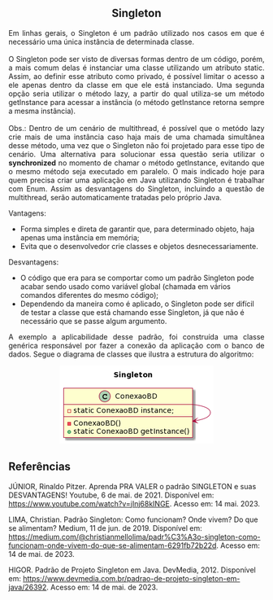 <h2 align="center">Singleton</h2>

<p align="justify">Em linhas gerais, o Singleton é um padrão utilizado nos casos em que é necessário uma única instância de determinada classe.<br>
<br>
O Singleton pode ser visto de diversas formas dentro de um código, porém, a mais comum delas é instanciar uma classe utilizando um atributo static. Assim, ao definir esse atributo como privado, é possível limitar o acesso a ele apenas dentro da classe em que ele está instanciado. Uma segunda opção seria utilizar o método lazy, a partir do qual utiliza-se um método getInstance para acessar a instância (o método getInstance retorna sempre a mesma instância).<br>
<br>
Obs.: Dentro de um cenário de multithread, é possível que o metódo lazy crie mais de uma instância caso haja mais de uma chamada simultânea desse método, uma vez que o Singleton não foi projetado para esse tipo de cenário. Uma alternativa para solucionar essa questão seria utilizar o <b>synchronized</b> no momento de chamar o método getInstance, evitando que o mesmo método seja executado em paralelo. O mais indicado hoje para quem precisa criar uma aplicação em Java utilizando Singleton é trabalhar com Enum. Assim as desvantagens do Singleton, incluindo a questão de multithread, serão automaticamente tratadas pelo próprio Java.<br>
</p>

Vantagens:
- Forma simples e direta de garantir que, para determinado objeto, haja apenas uma instância em memória;
- Evita que o desenvolvedor crie classes e objetos desnecessariamente.

Desvantagens:
- O código que era para se comportar como um padrão Singleton pode acabar sendo usado como variável global (chamada em vários comandos diferentes do mesmo código);
- Dependendo da maneira como é aplicado, o Singleton pode ser difícil de testar a classe que está chamando esse Singleton, já que não é necessário que se passe algum argumento.

<p align="justify">
A exemplo a aplicabilidade desse padrão, foi construída uma classe genérica responsável por fazer a conexão da aplicação com o banco de dados. Segue o diagrama de classes que ilustra a estrutura do algoritmo:
<br>
</p>

<div align="center">
  <img src="Images/Diagrama-Singleton.png" alt="Diagrama de classes no padrão Singleton"/>
</div>


## Referências

JÚNIOR, Rinaldo Pitzer. Aprenda PRA VALER o padrão SINGLETON e suas DESVANTAGENS! Youtube, 6 de mai. de 2021. Disponível em: <https://www.youtube.com/watch?v=jInj68kINGE>. Acesso em: 14 mai. 2023.

LIMA, Christian. Padrão Singleton: Como funcionam? Onde vivem? Do que se alimentam? Medium, 11 de jun. de 2019. Disponível em: <https://medium.com/@christianmellolima/padr%C3%A3o-singleton-como-funcionam-onde-vivem-do-que-se-alimentam-6291fb72b22d>. Acesso em: 14 de mai. de 2023.

HIGOR. Padrão de Projeto Singleton em Java. DevMedia, 2012. Disponível em: <https://www.devmedia.com.br/padrao-de-projeto-singleton-em-java/26392>. Acesso em: 14 de mai. de 2023.
